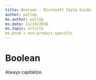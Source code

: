```yaml
---
title: Boolean - Microsoft Style Guide
author: pallep
ms.author: pallep
ms.date: 11/19/2016
ms.topic: article
ms.prod = non-product-specific
---
```


# Boolean

Always capitalize.
